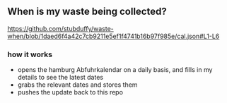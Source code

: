 ## When is my waste being collected?
  https://github.com/stubduffy/waste-when/blob/1daed6f4a42c7cb9211e5ef1f4741b16b97f985e/cal.json#L1-L6
  
  ### how it works
  - opens the hamburg Abfuhrkalendar on a daily basis, and fills in my details to see the latest dates
  - grabs the relevant dates and stores them
  - pushes the update back to this repo
  

